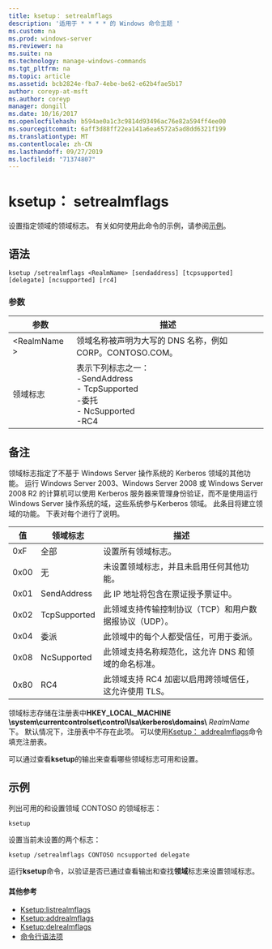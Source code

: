 ```yaml
---
title: ksetup： setrealmflags
description: '适用于 * * * * 的 Windows 命令主题 '
ms.custom: na
ms.prod: windows-server
ms.reviewer: na
ms.suite: na
ms.technology: manage-windows-commands
ms.tgt_pltfrm: na
ms.topic: article
ms.assetid: bcb2824e-fba7-4ebe-be62-e62b4fae5b17
author: coreyp-at-msft
ms.author: coreyp
manager: dongill
ms.date: 10/16/2017
ms.openlocfilehash: b594ae0a1c3c9814d93496ac76e82a594ff4ee00
ms.sourcegitcommit: 6aff3d88ff22ea141a6ea6572a5ad8dd6321f199
ms.translationtype: MT
ms.contentlocale: zh-CN
ms.lasthandoff: 09/27/2019
ms.locfileid: "71374807"
---
```

# <a name="ksetupsetrealmflags"></a>ksetup： setrealmflags



设置指定领域的领域标志。 有关如何使用此命令的示例，请参阅[示例](#BKMK_Examples)。

## <a name="syntax"></a>语法

```
ksetup /setrealmflags <RealmName> [sendaddress] [tcpsupported] [delegate] [ncsupported] [rc4]
```

### <a name="parameters"></a>参数

|参数|描述|
|---------|-----------|
|\<RealmName >|领域名称被声明为大写的 DNS 名称，例如 CORP。CONTOSO.COM。|
|领域标志|表示下列标志之一：</br>-SendAddress</br>- TcpSupported</br>-委托</br>- NcSupported</br>-RC4|

## <a name="remarks"></a>备注

领域标志指定了不基于 Windows Server 操作系统的 Kerberos 领域的其他功能。 运行 Windows Server 2003、Windows Server 2008 或 Windows Server 2008 R2 的计算机可以使用 Kerberos 服务器来管理身份验证，而不是使用运行 Windows Server 操作系统的域，这些系统参与Kerberos 领域。 此条目将建立领域的功能。 下表对每个进行了说明。

|值|领域标志|描述|
|-----|----------|-----------|
|0xF|全部|设置所有领域标志。|
|0x00|无|未设置领域标志，并且未启用任何其他功能。|
|0x01|SendAddress|此 IP 地址将包含在票证授予票证中。|
|0x02|TcpSupported|此领域支持传输控制协议（TCP）和用户数据报协议（UDP）。|
|0x04|委派|此领域中的每个人都受信任，可用于委派。|
|0x08|NcSupported|此领域支持名称规范化，这允许 DNS 和领域的命名标准。|
|0x80|RC4|此领域支持 RC4 加密以启用跨领域信任，这允许使用 TLS。|

领域标志存储在注册表中**HKEY_LOCAL_MACHINE \system\currentcontrolset\control\lsa\kerberos\domains\\** <em>RealmName</em>下。 默认情况下，注册表中不存在此项。 可以使用[Ksetup： addrealmflags](ksetup-addrealmflags.md)命令填充注册表。

可以通过查看**ksetup**的输出来查看哪些领域标志可用和设置。

## <a name="BKMK_Examples"></a>示例

列出可用的和设置领域 CONTOSO 的领域标志：
```
ksetup
```
设置当前未设置的两个标志：
```
ksetup /setrealmflags CONTOSO ncsupported delegate
```
运行**ksetup**命令，以验证是否已通过查看输出和查找**领域**标志来设置领域标志。

#### <a name="additional-references"></a>其他参考

-   [Ksetup:listrealmflags](ksetup-listrealmflags.md)
-   [Ksetup:addrealmflags](ksetup-addrealmflags.md)
-   [Ksetup:delrealmflags](ksetup-delrealmflags.md)
-   [命令行语法项](command-line-syntax-key.md)